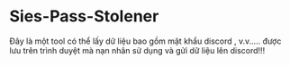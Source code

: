 # Sies-Pass-Stolener
Đây là một tool có thể lấy dữ liệu bao gồm mật khẩu discord , v.v..... được lưu trên trình duyệt mà nạn nhân sử dụng và gửi dữ liệu lên discord!!!
